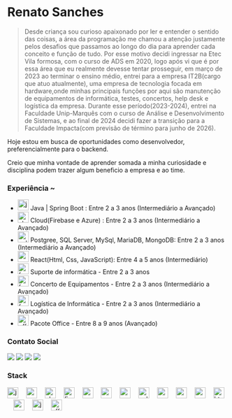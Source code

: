 
<div align="left"> 
  <span style="font-weight: bolder; font-color:blue">
  
  # Renato Sanches 
  </span>
</div>

  <blockquote> <p align="left"> Desde criança sou curioso apaixonado por ler e entender o sentido das coisas, a área da programação me chamou a atenção justamente pelos desafios que passamos ao longo do dia para aprender cada conceito e função de tudo. Por esse motivo decidi ingressar na Etec Vila formosa, com o curso de ADS em 2020, logo após vi que é por essa área que eu realmente devesse tentar prosseguir, em março de 2023 ao terminar o ensino médio, entrei para a empresa IT2B(cargo que atuo atualmente), uma empresa de tecnologia focada em hardware,onde minhas principais funções por aqui são manutenção de equipamentos de informática, testes, concertos, help desk e logística da empresa. Durante esse período(2023-2024), entrei na Faculdade Unip-Marquês com o curso de Análise e Desenvolvimento de Sistemas, e ao final de 2024 decidi fazer a transição para a Faculdade Impacta(com previsão de término para junho de 2026). </p> </blockquote>
  <p align="left"> Hoje estou em busca de oportunidades como desenvolvedor, preferencialmente para o backend. </p>
  <p align="left"> Creio que minha vontade de aprender somada a minha curiosidade e disciplina podem trazer algum beneficio a empresa e ao time. </p>
  
<h3 align="left">Experiência ~</h3>

- <img src="https://cdn.jsdelivr.net/gh/devicons/devicon/icons/java/java-original.svg" height="25" alt="java logo" /> Java | Spring Boot : Entre 2 a 3 anos (Intermediário a Avançado)
- <img src="https://img.icons8.com/officel/80/cloud.png" height="25"  alt="cloud" alt="cloud logo"/> Cloud(Firebase e Azure) : Entre 2 a 3 anos (Intermediário a Avançado)
- <img src="https://img.icons8.com/external-soft-fill-juicy-fish/60/external-sql-coding-and-development-soft-fill-soft-fill-juicy-fish.png" height="25"  alt="sql" alt="sql logo"/> Postgree, SQL Server, MySql, MariaDB, MongoDB: Entre 2 a 3 anos (Intermediário a Avançado)
- <img src="https://cdn.jsdelivr.net/gh/devicons/devicon@latest/icons/react/react-original.svg" height="25" alt="react logo" /> React(Html, Css, JavaScript): Entre 4 a 5 anos (Intermediário)
-  <img src="https://img.icons8.com/ios-filled/50/ffffff/maintenance.png" height="25" alt="ferramenta logo" /> Suporte de informática - Entre 2 a 3 anos 
- <img src="https://img.icons8.com/ios-filled/50/ffffff/maintenance.png"  height="25" alt="ferramenta logo" /> Concerto de Equipamentos - Entre 2 a 3 anos (Intermediário a Avançado)
- <img src="https://img.icons8.com/ios-filled/50/ffffff/maintenance.png" height="25" alt="ferramenta logo" /> Logística de Informática - Entre 2 a 3 anos (Intermediário a Avançado)
- <img src="https://img.icons8.com/fluency/48/microsoft-office-2019.png" height="25" alt="office logo" /> Pacote Office - Entre 8 a 9 anos (Avançado)


<h3 align="left"> Contato Social </h3>
<div>
<a href = "mailto:renato.sanches2004@gmail.com"> <img src=https://img.shields.io/badge/-Gmail-%23333?style=for-the-badge&logo=gmail&logoColor=white target="_blank"></a>
<a href = "https://www.linkedin.com/in/renato-sanches-07198b219/">   <img src=https://img.shields.io/badge/-LinkedIn-%230077B5?style=for-the-badge&logo=linkedin&logoColor=white target="_blank"></a>
  <a href = "https://youtube.com/@rssanches"> <img src=https://img.shields.io/badge/YouTube-FF0000?style=for-the-badge&logo=youtube&logoColor=white target="_blank"></a>
  <a href = "https://youtube.com/@rssanches"> <img src=https://img.shields.io/youtube/channel/subscribers/UCp5dK9V9VJvjnMBKotS9H2g target="_blank"></a>
</div>

<h3 align="left"> Stack </h3>
<div align="left">
  <img src="https://cdn.jsdelivr.net/gh/devicons/devicon/icons/java/java-original.svg" height="25" alt="java logo"  />
  <img width="10" />
  <img src="https://cdn.jsdelivr.net/gh/devicons/devicon/icons/spring/spring-original.svg" height="25" alt="spring logo"  />
  <img width="10" />
  <img src="https://img.icons8.com/officel/80/cloud.png" height="25"  alt="cloud" alt="cloud logo"/>
  <img width="10" />
  <img src="https://cdn.jsdelivr.net/gh/devicons/devicon@latest/icons/firebase/firebase-original.svg" height="25" alt="firebase logo"  />
  <img width="10" />
  <img src="https://cdn.jsdelivr.net/gh/devicons/devicon@latest/icons/azure/azure-original.svg" height="25" alt="azure logo"  />
  <img width="10" />        
  <img src="https://cdn.jsdelivr.net/gh/devicons/devicon/icons/postgresql/postgresql-original.svg" height="25" alt="postgresql logo"  />
  <img width="10" />
  <img src="https://cdn.jsdelivr.net/gh/devicons/devicon/icons/mysql/mysql-original.svg" height="25" alt="mysql logo"  />
  <img width="10" />
  <img src="https://cdn.jsdelivr.net/gh/devicons/devicon@latest/icons/microsoftsqlserver/microsoftsqlserver-original-wordmark.svg" height="25" alt="sqlServer logo" />
  <img width="10" />
  <img src="https://cdn.jsdelivr.net/gh/devicons/devicon@latest/icons/mariadb/mariadb-original-wordmark.svg" height="25" alt="mariaDb logo" />
  <img width="10" />
  <img src="https://cdn.jsdelivr.net/gh/devicons/devicon@latest/icons/mongodb/mongodb-original-wordmark.svg" height="25" alt="mongoDb logo" />
  <img width="10" />
  <img src="https://cdn.jsdelivr.net/gh/devicons/devicon@latest/icons/react/react-original.svg" height="25" alt="react logo" />
  <img width="10" />        
  <img src="https://cdn.jsdelivr.net/gh/devicons/devicon/icons/html5/html5-original.svg" height="25" alt="html5 logo"  />
  <img width="10" />
  <img src="https://cdn.jsdelivr.net/gh/devicons/devicon/icons/css3/css3-original.svg" height="25" alt="css3 logo"  />
  <img width="10" />
  <img src="https://cdn.jsdelivr.net/gh/devicons/devicon/icons/javascript/javascript-plain.svg" height="25" alt="javascript logo"  />
  <img width="10" />
  <img src="https://img.icons8.com/fluency/48/microsoft-office-2019.png" height="25" alt="office logo" />
  <img width="10" />
</div>
